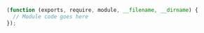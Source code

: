 ```javascript
(function (exports, require, module, __filename, __dirname) {
  // Module code goes here
});
```

